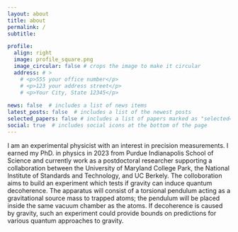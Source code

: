 ```yaml
---
layout: about
title: about
permalink: /
subtitle:

profile:
  align: right
  image: profile_square.png
  image_circular: false # crops the image to make it circular
  address: # >
    # <p>555 your office number</p>
    # <p>123 your address street</p>
    # <p>Your City, State 12345</p>
  
news: false  # includes a list of news items
latest_posts: false  # includes a list of the newest posts
selected_papers: false # includes a list of papers marked as "selected={true}"
social: true  # includes social icons at the bottom of the page
---
```

<!-- I may not know what I am doing but I am good at it. I am a human doing human things humanly.  -->
I am an experimental physicist with an interest in precision measurements. I earned my PhD. in physics in 2023 from Purdue Indianapolis School of Science and currently work as a postdoctoral researcher supporting a collaboration between the University of Maryland College Park, the National Institute of Standards and Technology, and UC Berkely. The colloboration aims to build an experiment which tests if gravity can induce quantum decoherence. The apparatus will consist of a torsional pendulum acting as a gravitational source mass to trapped atoms; the pendulum will be placed inside the same vacuum chamber as the atoms. If decoherence is caused by gravity, such an experiment could provide bounds on predictions for various quantum approaches to gravity.

<!-- I am a drummer who tries to know something about physics. I earned my PhD. - not in drums - but in physics in 2023. As a PhD candidate at Purdue Indianapolis, I worked in a precision measurement group focused on detecting deviations from Newton’s second law of gravitation between objects at submicron separations. I successfully defended my thesis in 2023 and continue to look for new ways to make contributions to interesting problems. -->


<!-- I am a physicist who recently completed a 1-year SMART Scholarship service commitment at the National Geospatial-Intelligence Agency (NGA) as a geodetic surveyor. During my time there, I carried out gravitational surveys and engaged with companies developing quantum based absolute gravimeters. Prior to the NGA, I was a physics PhD candidate at Purdue Indianapolis. His research focused on detecting deviations from Newton’s second law of gravitation for objects at submicron separations. I successfully defended my thesis in 2023 and continue to look for new ways to make contributions to interesting problems. -->

<!-- I am a physicist working with a precision measurement group developing experiments to measure short range interactions. I have been involved in developing a mechanical measurements probing interactions in the submicron regime. I have also been involved in the initial stages of development for an experiment in which a gravitational interaction is used to induce a $$\Pi$$-pulse in a nanosphere. -->